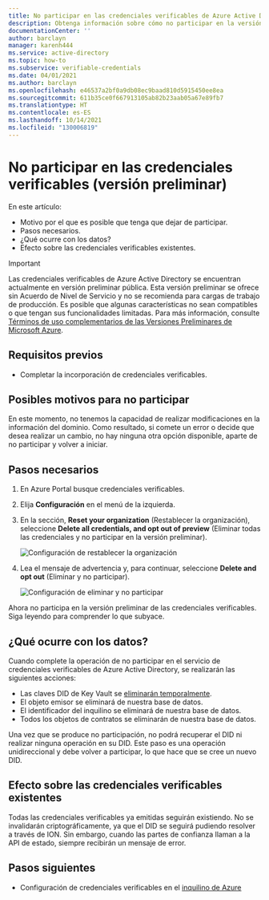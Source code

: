 ```yaml
---
title: No participar en las credenciales verificables de Azure Active Directory (versión preliminar)
description: Obtenga información sobre cómo no participar en la versión preliminar de las credenciales verificables.
documentationCenter: ''
author: barclayn
manager: karenh444
ms.service: active-directory
ms.topic: how-to
ms.subservice: verifiable-credentials
ms.date: 04/01/2021
ms.author: barclayn
ms.openlocfilehash: e46537a2bf0a9db08ec9baad810d5915450ee8ea
ms.sourcegitcommit: 611b35ce0f667913105ab82b23aab05a67e89fb7
ms.translationtype: HT
ms.contentlocale: es-ES
ms.lasthandoff: 10/14/2021
ms.locfileid: "130006819"
---
```

# <a name="opt-out-of-the-verifiable-credentials-preview"></a>No participar en las credenciales verificables (versión preliminar)

En este artículo:

- Motivo por el que es posible que tenga que dejar de participar.
- Pasos necesarios.
- ¿Qué ocurre con los datos?
- Efecto sobre las credenciales verificables existentes.

> [!IMPORTANT]
> Las credenciales verificables de Azure Active Directory se encuentran actualmente en versión preliminar pública.
> Esta versión preliminar se ofrece sin Acuerdo de Nivel de Servicio y no se recomienda para cargas de trabajo de producción. Es posible que algunas características no sean compatibles o que tengan sus funcionalidades limitadas. Para más información, consulte [Términos de uso complementarios de las Versiones Preliminares de Microsoft Azure](https://azure.microsoft.com/support/legal/preview-supplemental-terms/).

## <a name="prerequisites"></a>Requisitos previos

- Completar la incorporación de credenciales verificables.

## <a name="potential-reasons-for-opting-out"></a>Posibles motivos para no participar

En este momento, no tenemos la capacidad de realizar modificaciones en la información del dominio. Como resultado, si comete un error o decide que desea realizar un cambio, no hay ninguna otra opción disponible, aparte de no participar y volver a iniciar.

## <a name="the-steps-required"></a>Pasos necesarios

1. En Azure Portal busque credenciales verificables.
2. Elija **Configuración** en el menú de la izquierda.
3. En la sección, **Reset your organization** (Restablecer la organización), seleccione **Delete all credentials, and opt out of preview** (Eliminar todas las credenciales y no participar en la versión preliminar).

   ![Configuración de restablecer la organización](media/how-to-opt-out/settings-reset.png)

4. Lea el mensaje de advertencia y, para continuar, seleccione **Delete and opt out** (Eliminar y no participar).

   ![Configuración de eliminar y no participar](media/how-to-opt-out/delete-and-opt-out.png)

Ahora no participa en la versión preliminar de las credenciales verificables. Siga leyendo para comprender lo que subyace.

## <a name="what-happens-to-your-data"></a>¿Qué ocurre con los datos?

Cuando complete la operación de no participar en el servicio de credenciales verificables de Azure Active Directory, se realizarán las siguientes acciones:

- Las claves DID de Key Vault se [eliminarán temporalmente](../../key-vault/general/soft-delete-overview.md).
- El objeto emisor se eliminará de nuestra base de datos.
- El identificador del inquilino se eliminará de nuestra base de datos. 
- Todos los objetos de contratos se eliminarán de nuestra base de datos.

Una vez que se produce no participación, no podrá recuperar el DID ni realizar ninguna operación en su DID. Este paso es una operación unidireccional y debe volver a participar, lo que hace que se cree un nuevo DID.  

## <a name="effect-on-existing-verifiable-credentials"></a>Efecto sobre las credenciales verificables existentes

Todas las credenciales verificables ya emitidas seguirán existiendo. No se invalidarán criptográficamente, ya que el DID se seguirá pudiendo resolver a través de ION.
Sin embargo, cuando las partes de confianza llaman a la API de estado, siempre recibirán un mensaje de error.

## <a name="next-steps"></a>Pasos siguientes

- Configuración de credenciales verificables en el [inquilino de Azure](get-started-verifiable-credentials.md)
